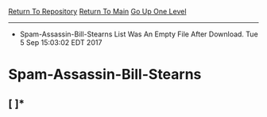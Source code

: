 [Return To Repository](https://github.com/deathbybandaid/piholeparser/)
[Return To Main](https://github.com/deathbybandaid/piholeparser/blob/master/RecentRunLogs/Mainlog.md)
[Go Up One Level](https://github.com/deathbybandaid/piholeparser/blob/master/RecentRunLogs/TopLevelScripts/.md)
____________________________________
* Spam-Assassin-Bill-Stearns List Was An Empty File After Download. Tue 5 Sep 15:03:02 EDT 2017
# Spam-Assassin-Bill-Stearns
## [ ]*
